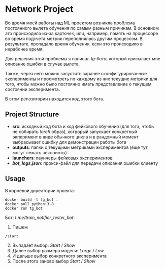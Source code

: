 # Network Project

Во время моей работы над ML проектом возникла проблема постоянного вылета
обучения по самым разным причинам. В основном это происходило из-за карточек, или, например,
память на процессоре во время подсчета метрик переполнялась другим процессом.
В результате, пропадало время обучения, если это происходило в нерабочее время.

Для решения этой проблемы я написал _tg-бота_, который присылает мне описание ошибки
в случае вылета.

Также, через него можно запустить заранее сконфигурированные эксперименты и просмотреть по каждому
из них текущие метрики для того, чтобы можно было постоянно иметь представление о текущем
состоянии эксперимента.

В этом репозитории находится код этого бота.

## Project Structure
* **src**: исходный код бота и код фейкового обучения (для того, чтобы не собирать _torch_ образ), 
котрорый запускает конкретный экперимент в виде обычного цикла и в рандомный момент выбрасывает ошибку
для демонстрации работы бота
* **outputs**: папки с текущими метриками экспериментов (еще тут могут лежать чекпоинты)
* **launchers**: лаунчеры фейковых экспериментов
* **_bot_logs.json_**: прокси-файл для передачи описания ошибки клиенту

## Usage
В корневой директории проекта:
 ```
docker build -t tg_bot .
docker pull python:3.8
docker run tg_bot
 ```

Бот: _t.me/train_notifier_tester_bot_:

1. Пишем 
 ```
/start
 ```
2. Выпадает выбор: _Start_ / _Show_
3. Далее выбор размера модели: _Large_ / _Low_
4. И дальше выбор конкретного эксперимента
5. После этого заново выбор _Start_ / _Show_